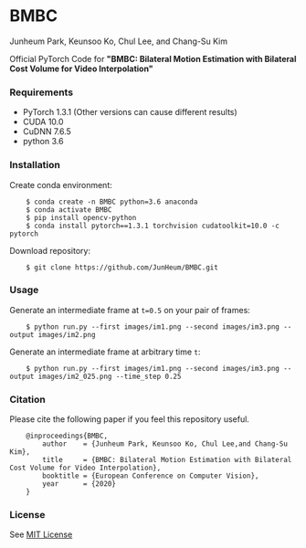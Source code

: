 # BMBC

Junheum Park,
Keunsoo Ko, 
Chul Lee,
and Chang-Su Kim

Official PyTorch Code for **"BMBC: Bilateral Motion Estimation with Bilateral Cost Volume for Video Interpolation"** 

### Requirements
- PyTorch 1.3.1 (Other versions can cause different results)
- CUDA 10.0
- CuDNN 7.6.5
- python 3.6

### Installation
Create conda environment:
```
    $ conda create -n BMBC python=3.6 anaconda
    $ conda activate BMBC
    $ pip install opencv-python
    $ conda install pytorch==1.3.1 torchvision cudatoolkit=10.0 -c pytorch
```
Download repository:
```
    $ git clone https://github.com/JunHeum/BMBC.git
```
### Usage
Generate an intermediate frame at `t=0.5` on your pair of frames:
```
    $ python run.py --first images/im1.png --second images/im3.png --output images/im2.png
```    
Generate an intermediate frame at arbitrary time `t`:
```
    $ python run.py --first images/im1.png --second images/im3.png --output images/im2_025.png --time_step 0.25 
```
### Citation
Please cite the following paper if you feel this repository useful.
```
    @inproceedings{BMBC,
        author    = {Junheum Park, Keunsoo Ko, Chul Lee,and Chang-Su Kim}, 
        title     = {BMBC: Bilateral Motion Estimation with Bilateral Cost Volume for Video Interpolation}, 
        booktitle = {European Conference on Computer Vision},
        year      = {2020}
    }
```
### License
See [MIT License](https://github.com/JunHeum/BMBC/blob/master/LICENSE)
